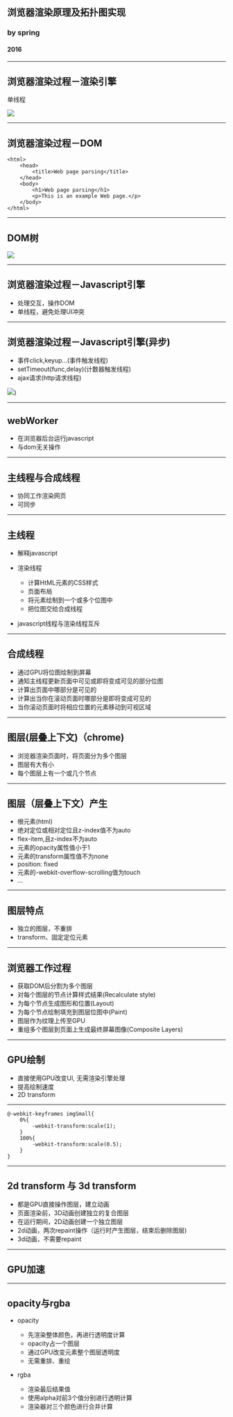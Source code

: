 
## 浏览器渲染原理及拓扑图实现
### by spring
#### 2016

---

## 浏览器渲染过程－渲染引擎
单线程

![](images/browser/browser-work.png)

---

## 浏览器渲染过程－DOM
```markup
<html>
	<head>
		<title>Web page parsing</title>
	</head>
	<body>
		<h1>Web page parsing</h1>
		<p>This is an example Web page.</p>
	</body>
</html>
```

---

## DOM树
![](images/browser/dom.png)

---

## 浏览器渲染过程－Javascript引擎
* 处理交互，操作DOM
* 单线程，避免处理UI冲突


---

## 浏览器渲染过程－Javascript引擎(异步)
* 事件click,keyup...(事件触发线程)
* setTimeout(func,delay)(计数器触发线程)
* ajax请求(http请求线程)

![](images/browser/queue.png))

---

## webWorker
* 在浏览器后台运行javascript
* 与dom无关操作

---

## 主线程与合成线程
* 协同工作渲染网页
* 可同步

---

## 主线程
* 解释javascript
* 渲染线程

  * 计算HtML元素的CSS样式
  * 页面布局
  * 将元素绘制到一个或多个位图中
  * 把位图交给合成线程
* javascript线程与渲染线程互斥

---

## 合成线程
* 通过GPU将位图绘制到屏幕
* 通知主线程更新页面中可见或即将变成可见的部分位图
* 计算出页面中哪部分是可见的
* 计算出当你在滚动页面时哪部分是即将变成可见的
* 当你滚动页面时将相应位置的元素移动到可视区域

---


## 图层(层叠上下文)（chrome)
* 浏览器渲染页面时，将页面分为多个图层
* 图层有大有小
* 每个图层上有一个或几个节点

---

## 图层（层叠上下文）产生
* 根元素(html)
* 绝对定位或相对定位且z-index值不为auto
* flex-item,且z-index不为auto
* 元素的opacity属性值小于1
* 元素的transform属性值不为none
* position: fixed
* 元素的-webkit-overflow-scrolling值为touch
* ...

---

## 图层特点
* 独立的图层，不重排
* transform、固定定位元素

---


## 浏览器工作过程
* 获取DOM后分割为多个图层
* 对每个图层的节点计算样式结果(Recalculate style)
* 为每个节点生成图形和位置(Layout)
* 为每个节点绘制填充到图层位图中(Paint)
* 图层作为纹理上传至GPU
* 重组多个图层到页面上生成最终屏幕图像(Composite Layers)

---

## GPU绘制
* 直接使用GPU改变UI, 无需渲染引擎处理
* 提高绘制速度
* 2D transform

---

```markup
@-webkit-keyframes imgSmall{
	0%{
		-webkit-transform:scale(1);
	}
	100%{
		-webkit-transform:scale(0.5);
	}
}
```

---

## 2d transform  与 3d transform
* 都是GPU直接操作图层，建立动画
* 页面渲染前，3D动画创建独立的复合图层
* 在运行期间，2D动画创建一个独立图层
* 2d动画，两次repaint操作（运行时产生图层，结束后删除图层)
* 3d动画，不需要repaint


---

## GPU加速

---


## opacity与rgba

* opacity

    * 先渲染整体颜色，再进行透明度计算
    * opacity占一个图层
    * 通过GPU改变元素整个图层透明度
    * 无需重排、重绘

* rgba
	* 渲染最后结果值
	* 使用alpha对前3个值分别进行透明计算
	* 渲染器对三个颜色进行合并计算